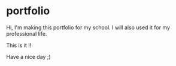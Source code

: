 # portfolio

Hi, I'm making this portfolio for my school.
I will also used it for my professional life.

This is it !!

Have a nice day ;)
